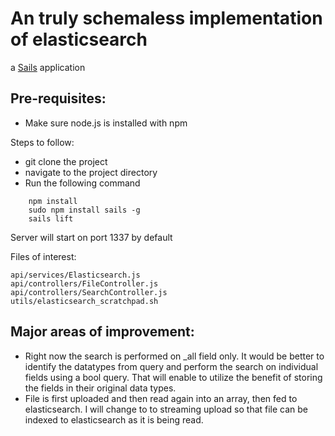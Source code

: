 # An truly schemaless implementation of elasticsearch 

a [Sails](http://sailsjs.org) application

## Pre-requisites:

* Make sure node.js is installed with npm

Steps to follow:

* git clone the project
* navigate to the project directory
*  Run the following command

```
    npm install
    sudo npm install sails -g
    sails lift
```

Server will start on port 1337 by default

Files of interest:

    api/services/Elasticsearch.js
    api/controllers/FileController.js
    api/controllers/SearchController.js
    utils/elasticsearch_scratchpad.sh

## Major areas of improvement:
    
* Right now the search is performed on _all field only. It would be better to identify the datatypes from query and perform the search on individual fields using a bool query. That will enable to utilize the benefit of storing the fields in their original data types.
* File is first uploaded and then read again into an array, then fed to elasticsearch. I will change to to streaming upload so that file can be indexed to elasticsearch as it is being read. 


